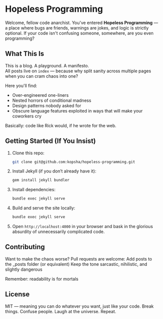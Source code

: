 # Hopeless Programming

Welcome, fellow code anarchist. You've entered **Hopeless Programming** — a
place where bugs are friends, warnings are jokes, and logic is strictly optional.
If your code isn't confusing someone, somewhere, are you even programming?


## What This Is

This is a blog. A playground. A manifesto.  
All posts live on `index` — because why split sanity across multiple pages when
you can cram chaos into one?  

Here you'll find:  
- Over-engineered one-liners  
- Nested horrors of conditional madness  
- Design patterns nobody asked for  
- Obscure language features exploited in ways that will make your coworkers cry

Basically: code like Rick would, if he wrote for the web.  


## Getting Started (If You Insist)

1. Clone this repo:
   ```bash
   git clone git@github.com:kopsha/hopeless-programming.git
   ```
1. Install Jekyll (if you don’t already have it):
   ```bash
   gem install jekyll bundler
   ```
1. Install dependencies:
   ```bash
   bundle exec jekyll serve
   ```
1. Build and serve the site locally:
   ```bash
   bundle exec jekyll serve
   ```
1. Open `http://localhost:4000` in your browser and bask in the glorious
   absurdity of unnecessarily complicated code.


## Contributing

Want to make the chaos worse? Pull requests are welcome:
Add posts to the _posts folder (or equivalent)
Keep the tone sarcastic, nihilistic, and slightly dangerous

Remember: readability is for mortals


## License

MIT — meaning you can do whatever you want, just like your code.
Break things. Confuse people. Laugh at the universe. Repeat.


